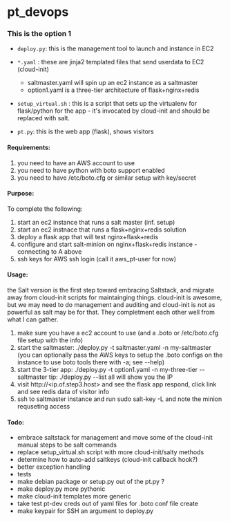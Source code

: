 # pt_devops
### This is the option 1 

* `deploy.py`:  this is the management tool to launch and instance in EC2 

* `*.yaml` :  these are jinja2 templated files that send userdata to EC2 (cloud-init)
   *  saltmaster.yaml will spin up an ec2 instance as a saltmaster
   *  option1.yaml is a three-tier architecture of flask+nginx+redis

* `setup_virtual.sh` : this is a script that sets up the virtualenv for flask/python for 
the app - it's invocated by cloud-init and should be replaced with salt.

* `pt.py`: this is the web app (flask), shows visitors

#### Requirements:
1. you need to have an AWS account to use
2. you need to have python with boto support enabled
3. you need to have /etc/boto.cfg or similar setup with key/secret

#### Purpose:
To complete the following:

1. start an ec2 instance that runs a salt master (inf. setup)
2. start an ec2 instnace that runs a flask+nginx+redis solution
3. deploy a flask app that will test nginx+flask+redis
4. configure and start salt-minion on nginx+flask+redis instance - connecting to A above
5. ssh keys for AWS ssh login (call it aws_pt-user for now)

#### Usage:
the Salt version is the first step toward embracing Saltstack,
and migrate away from cloud-init scripts for maintainging things.
cloud-init is awesome, but we may need to do management and auditing
and cloud-init is not as powerful as salt may be for that.  They completment
each other well from what I can gather. 

1. make sure you have a ec2 account to use (and a .boto or /etc/boto.cfg file setup with the info)
2. start the saltmaster: ./deploy.py -t saltmaster.yaml -n my-saltmaster  (you can optionally pass the AWS 
      keys to setup the .boto configs on the instance to use boto tools there with -a; see --help)
3. start the 3-tier app: ./deploy.py -t option1.yaml -n my-three-tier --saltmaster <internal ip of step2 host>
   tip: ./deploy.py --list all will show you the IP
4. visit http://<ip.of.step3.host> and see the flask app respond, click link and see redis data of visitor info
5. ssh to saltmaster instance and run  sudo salt-key -L  and note the minion
requseting access 


#### Todo:
* embrace saltstack for management and move some of the cloud-init manual steps to be salt commands
* replace setup_virtual.sh script with more cloud-init/salty methods
* determine how to auto-add saltkeys (cloud-init callback hook?)
* better exception handling
* tests
* make debian package or setup.py out of the pt.py ?
* make deploy.py more pythonic
* make cloud-init templates more generic
* take test pt-dev creds out of yaml files for .boto conf file create
* make keypair for SSH an argument to deploy.py
